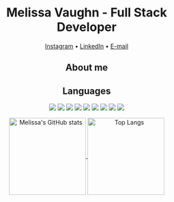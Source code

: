 <h1 align="center"> Melissa Vaughn - Full Stack Developer </h1>

<div>
  <p align="center">
  <a href="https://www.instagram.com/melissa.lavaughn/">Instagram</a> •
  <a href="https://www.linkedin.com/in/melissa-vaughn-663b35226/">LinkedIn</a> •
  <a href="mailto:meli.explores@gmail.com">E-mail</a>
  </p>
</div>

<h2 align="center">About me</h2>

<p align="center"></p>

<h2 align="center">Languages</h2>

<p align="center">
    <img src="https://img.shields.io/static/v1?style=for-the-badge&message=HTML5&color=E34F26&logo=HTML5&logoColor=FFFFFF&label="/>
    <img src="https://img.shields.io/static/v1?style=for-the-badge&message=CSS3&color=1572B6&logo=CSS3&logoColor=FFFFFF&label="/>
    <img src="https://img.shields.io/static/v1?style=for-the-badge&message=JavaScript&color=222222&logo=JavaScript&logoColor=F7DF1E&label="/>
    <img src="https://img.shields.io/static/v1?style=for-the-badge&message=React&color=222222&logo=React&logoColor=61DAFB&label="/>
    <img src="https://img.shields.io/static/v1?style=for-the-badge&message=TypeScript&color=3178C6&logo=TypeScript&logoColor=FFFFFF&label="/>
    <img src="https://img.shields.io/static/v1?style=for-the-badge&message=npm&color=CB3837&logo=npm&logoColor=FFFFFF&label="/>
    <img src="https://img.shields.io/static/v1?style=for-the-badge&message=Node.js&color=339933&logo=Node.js&logoColor=FFFFFF&label="/>
    <img src="https://img.shields.io/static/v1?style=for-the-badge&message=Handlebars.js&color=000000&logo=Handlebars.js&logoColor=FFFFFF&label="/>
    <img src="https://img.shields.io/static/v1?style=for-the-badge&message=MySQL&color=4479A1&logo=MySQL&logoColor=FFFFFF&label="/>
</p>

<p align="center"> 
  <a href="https://github.com/Meljska-Fawn/github-readme-stats">
    <img align="center" height="180em" src="https://github-readme-stats.vercel.app/api?username=Meljska-Fawn&theme=dark&show_icons=true" alt="Melissa's GitHub stats"/>
  </a>
  <a href="https://github.com/anuraghazra/github-readme-stats">
    <img align="center" height="180em" src="https://github-readme-stats.vercel.app/api/top-langs/?username=Meljska-Fawn&layout=compact&theme=dark" alt="Top Langs"/>
  </a>
</p>

<!-- <div align="center">
  ![Snake animation](https://github.com/Meljska-Fawn/Meljska-Fawn/blob/output/github-contribution-grid-snake.svg)
</div> -->
